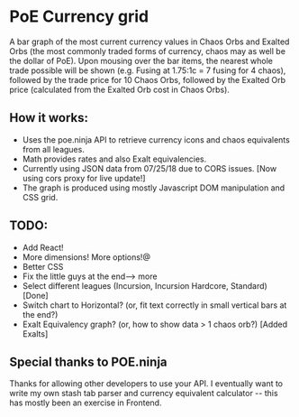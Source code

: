 # PoE Currency grid
A bar graph of the most current currency values in Chaos Orbs and Exalted Orbs (the most commonly traded forms of currency, chaos may as well be the dollar of PoE).  Upon mousing over the bar items, the nearest whole trade possible will be shown (e.g. Fusing at 1.75:1c = 7 fusing for 4 chaos), followed by the trade price for 10 Chaos Orbs, followed by the Exalted Orb price (calculated from the Exalted Orb cost in Chaos Orbs).

## How it works:
- Uses the poe.ninja API to retrieve currency icons and chaos equivalents from all leagues.
- Math provides rates and also Exalt equivalencies.
- Currently using JSON data from 07/25/18 due to CORS issues. [Now using cors proxy for live update!]
- The graph is produced using mostly Javascript DOM manipulation and CSS grid.

## TODO:
- Add React!
- More dimensions! More options!@
- Better CSS
- Fix the little guys at the end--> more
- Select different leagues (Incursion, Incursion Hardcore, Standard) [Done]
- Switch chart to Horizontal? (or, fit text correctly in small vertical bars at the end?)
- Exalt Equivalency graph? (or, how to show data > 1 chaos orb?) [Added Exalts]

## Special thanks to POE.ninja
Thanks for allowing other developers to use your API. I eventually want to write my own stash tab parser and currency equivalent calculator -- this has mostly been an exercise in Frontend.
